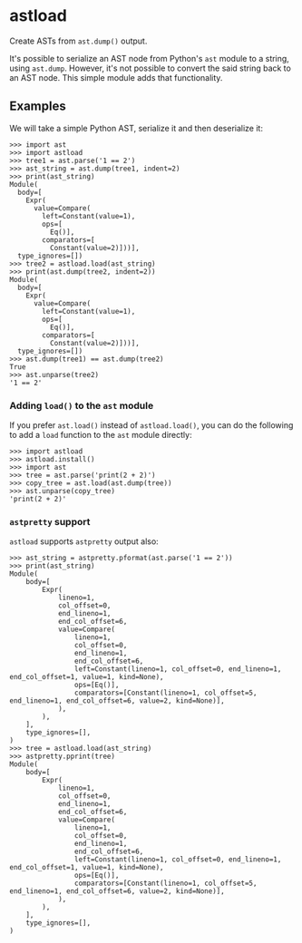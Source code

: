 # astload

Create ASTs from `ast.dump()` output.

It's possible to serialize an AST node from Python's `ast` module to a string,
using `ast.dump`. However, it's not possible to convert the said string back to
an AST node. This simple module adds that functionality.

## Examples

We will take a simple Python AST, serialize it and then deserialize it:

```pycon
>>> import ast
>>> import astload
>>> tree1 = ast.parse('1 == 2')
>>> ast_string = ast.dump(tree1, indent=2)
>>> print(ast_string)
Module(
  body=[
    Expr(
      value=Compare(
        left=Constant(value=1),
        ops=[
          Eq()],
        comparators=[
          Constant(value=2)]))],
  type_ignores=[])
>>> tree2 = astload.load(ast_string)
>>> print(ast.dump(tree2, indent=2))
Module(
  body=[
    Expr(
      value=Compare(
        left=Constant(value=1),
        ops=[
          Eq()],
        comparators=[
          Constant(value=2)]))],
  type_ignores=[])
>>> ast.dump(tree1) == ast.dump(tree2)
True
>>> ast.unparse(tree2)
'1 == 2'
```

### Adding `load()` to the `ast` module

If you prefer `ast.load()` instead of `astload.load()`, you can do the following
to add a `load` function to the `ast` module directly:

```pycon
>>> import astload
>>> astload.install()
>>> import ast
>>> tree = ast.parse('print(2 + 2)')
>>> copy_tree = ast.load(ast.dump(tree))
>>> ast.unparse(copy_tree)
'print(2 + 2)'
```

### `astpretty` support

`astload` supports `astpretty` output also:

```pycon
>>> ast_string = astpretty.pformat(ast.parse('1 == 2'))
>>> print(ast_string)
Module(
    body=[
        Expr(
            lineno=1,
            col_offset=0,
            end_lineno=1,
            end_col_offset=6,
            value=Compare(
                lineno=1,
                col_offset=0,
                end_lineno=1,
                end_col_offset=6,
                left=Constant(lineno=1, col_offset=0, end_lineno=1, end_col_offset=1, value=1, kind=None),
                ops=[Eq()],
                comparators=[Constant(lineno=1, col_offset=5, end_lineno=1, end_col_offset=6, value=2, kind=None)],
            ),
        ),
    ],
    type_ignores=[],
)
>>> tree = astload.load(ast_string)
>>> astpretty.pprint(tree)
Module(
    body=[
        Expr(
            lineno=1,
            col_offset=0,
            end_lineno=1,
            end_col_offset=6,
            value=Compare(
                lineno=1,
                col_offset=0,
                end_lineno=1,
                end_col_offset=6,
                left=Constant(lineno=1, col_offset=0, end_lineno=1, end_col_offset=1, value=1, kind=None),
                ops=[Eq()],
                comparators=[Constant(lineno=1, col_offset=5, end_lineno=1, end_col_offset=6, value=2, kind=None)],
            ),
        ),
    ],
    type_ignores=[],
)
```
